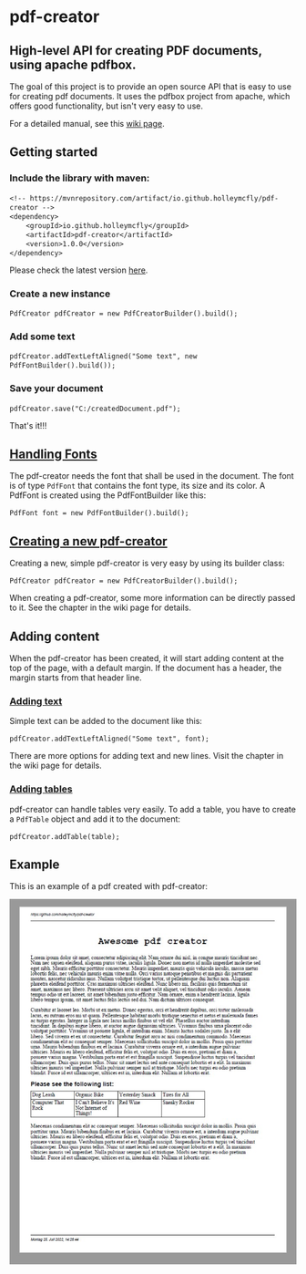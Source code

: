 # pdf-creator
## High-level API for creating PDF documents, using apache pdfbox.

The goal of this project is to provide an open source API that is easy to use for creating pdf documents.
It uses the pdfbox project from apache, which offers good functionality, but isn't very easy to use.

For a detailed manual, see this [wiki page](https://github.com/holleymcfly/pdf-creator/wiki/Usage).

## Getting started
### Include the library with maven:
```
<!-- https://mvnrepository.com/artifact/io.github.holleymcfly/pdf-creator -->
<dependency>
    <groupId>io.github.holleymcfly</groupId>
    <artifactId>pdf-creator</artifactId>
    <version>1.0.0</version>
</dependency>
```
Please check the latest version [here](https://mvnrepository.com/artifact/io.github.holleymcfly/pdf-creator).

### Create a new instance
```
PdfCreator pdfCreator = new PdfCreatorBuilder().build();
```

### Add some text
```
pdfCreator.addTextLeftAligned("Some text", new PdfFontBuilder().build());
```

### Save your document
```
pdfCreator.save("C:/createdDocument.pdf");
```

That's it!!!


## [Handling Fonts](https://github.com/holleymcfly/pdf-creator/wiki/Handling-fonts)
The pdf-creator needs the font that shall be used in the document. The font is of type `PdfFont` that contains the font type, its size and its color.
A PdfFont is created using the PdfFontBuilder like this:
```
PdfFont font = new PdfFontBuilder().build();
```

## [Creating a new pdf-creator](https://github.com/holleymcfly/pdf-creator/wiki/Creating-new-pdf-creators)
Creating a new, simple pdf-creator is very easy by using its builder class:
```
PdfCreator pdfCreator = new PdfCreatorBuilder().build();
```

When creating a pdf-creator, some more information can be directly passed to it. See the chapter in the wiki page for details.


## Adding content
When the pdf-creator has been created, it will start adding content at the top of the page, with a default margin. If the document has a header, the margin starts from that header line.

### [Adding text](https://github.com/holleymcfly/pdf-creator/wiki/Adding-text)
Simple text can be added to the document like this:
```
pdfCreator.addTextLeftAligned("Some text", font);
```

There are more options for adding text and new lines. Visit the chapter in the wiki page for details.

### [Adding tables](https://github.com/holleymcfly/pdf-creator/wiki/Creating-tables)
pdf-creator can handle tables very easily. To add a table, you have to create a `PdfTable` object and add it to the document:
```
pdfCreator.addTable(table);
```

## Example
This is an example of a pdf created with pdf-creator:

![example_table01.jpg](https://github.com/holleymcfly/pdf-creator/blob/master/documentation_images/example_pdf01.jpg)
